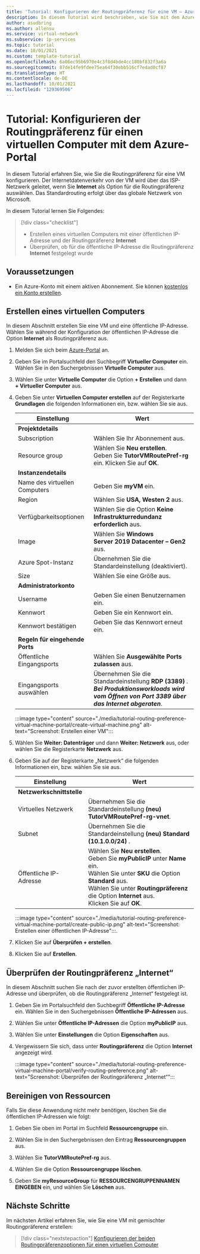 ```yaml
---
title: 'Tutorial: Konfigurieren der Routingpräferenz für eine VM – Azure-Portal'
description: In diesem Tutorial wird beschrieben, wie Sie mit dem Azure-Portal eine VM mit öffentlicher IP-Adresse und Routingpräferenz erstellen.
author: asudbring
ms.author: allensu
ms.service: virtual-network
ms.subservice: ip-services
ms.topic: tutorial
ms.date: 10/01/2021
ms.custom: template-tutorial
ms.openlocfilehash: 6a06ec95b6970e4c3f8d4bde4cc180bf832f3a6a
ms.sourcegitcommit: 87de14fe9fdee75ea64f30ebb516cf7edad0cf87
ms.translationtype: HT
ms.contentlocale: de-DE
ms.lasthandoff: 10/01/2021
ms.locfileid: "129369506"
---
```

# <a name="tutorial-configure-routing-preference-for-a-vm-using-the-azure-portal"></a>Tutorial: Konfigurieren der Routingpräferenz für einen virtuellen Computer mit dem Azure-Portal 

In diesem Tutorial erfahren Sie, wie Sie die Routingpräferenz für eine VM konfigurieren. Der Internetdatenverkehr von der VM wird über das ISP-Netzwerk geleitet, wenn Sie **Internet** als Option für die Routingpräferenz auswählen. Das Standardrouting erfolgt über das globale Netzwerk von Microsoft.

In diesem Tutorial lernen Sie Folgendes:

> [!div class="checklist"]
> * Erstellen eines virtuellen Computers mit einer öffentlichen IP-Adresse und der Routingpräferenz **Internet**
> * Überprüfen, ob für die öffentliche IP-Adresse die Routingpräferenz **Internet** festgelegt wurde

## <a name="prerequisites"></a>Voraussetzungen

- Ein Azure-Konto mit einem aktiven Abonnement. Sie können [kostenlos ein Konto erstellen](https://azure.microsoft.com/free/?WT.mc_id=A261C142F).

## <a name="create-virtual-machine"></a>Erstellen eines virtuellen Computers

In diesem Abschnitt erstellen Sie eine VM und eine öffentliche IP-Adresse. Wählen Sie während der Konfiguration der öffentlichen IP-Adresse die Option **Internet** als Routingpräferenz aus.

1. Melden Sie sich beim [Azure-Portal](https://portal.azure.com) an.

2. Geben Sie im Portalsuchfeld den Suchbegriff **Virtueller Computer** ein. Wählen Sie in den Suchergebnissen **Virtuelle Computer** aus.

3. Wählen Sie unter **Virtuelle Computer** die Option **+ Erstellen** und dann **+ Virtueller Computer** aus.

4. Geben Sie unter **Virtuellen Computer erstellen** auf der Registerkarte **Grundlagen** die folgenden Informationen ein, bzw. wählen Sie sie aus.

    | Einstellung | Wert |
    | ------- | ----- |
    | **Projektdetails** |   |
    | Subscription | Wählen Sie Ihr Abonnement aus. |
    | Resource group | Wählen Sie **Neu erstellen**. </br> Geben Sie **TutorVMRoutePref-rg** ein. Klicken Sie auf **OK**. |
    | **Instanzendetails** |   |
    | Name des virtuellen Computers | Geben Sie **myVM** ein. |
    | Region | Wählen Sie **USA, Westen 2** aus. |
    | Verfügbarkeitsoptionen | Wählen Sie die Option **Keine Infrastrukturredundanz erforderlich** aus. |
    | Image | Wählen Sie **Windows Server 2019 Datacenter – Gen2** aus. |
    | Azure Spot-Instanz | Übernehmen Sie die Standardeinstellung (deaktiviert). |
    | Size | Wählen Sie eine Größe aus. |
    | **Administratorkonto** |   |
    | Username | Geben Sie einen Benutzernamen ein. |
    | Kennwort | Geben Sie ein Kennwort ein. |
    | Kennwort bestätigen | Geben Sie das Kennwort erneut ein. |
    | **Regeln für eingehende Ports** |
    | Öffentliche Eingangsports | Wählen Sie **Ausgewählte Ports zulassen** aus. |
    | Eingangsports auswählen | Übernehmen Sie die Standardeinstellung **RDP (3389)** . </br> _**Bei Produktionsworkloads wird vom Öffnen von Port 3389 über das Internet abgeraten**_. |

    :::image type="content" source="./media/tutorial-routing-preference-virtual-machine-portal/create-virtual-machine.png" alt-text="Screenshot: Erstellen einer VM":::

5. Wählen Sie **Weiter: Datenträger** und dann **Weiter: Netzwerk** aus, oder wählen Sie die Registerkarte **Netzwerk** aus.

6. Geben Sie auf der Registerkarte „Netzwerk“ die folgenden Informationen ein, bzw. wählen Sie sie aus.

    | Einstellung | Wert |
    | ------- | ----- |
    | **Netzwerkschnittstelle** |   |
    | Virtuelles Netzwerk | Übernehmen Sie die Standardeinstellung **(neu) TutorVMRoutePref-rg-vnet**. |
    | Subnet | Übernehmen Sie die Standardeinstellung **(neu) Standard (10.1.0.0/24)** . |
    | Öffentliche IP-Adresse | Wählen Sie **Neu erstellen**. </br> Geben Sie **myPublicIP** unter **Name** ein. </br> Wählen Sie unter **SKU** die Option **Standard** aus. </br> Wählen Sie unter **Routingpräferenz** die Option **Internet** aus. </br> Klicken Sie auf **OK**. |

    :::image type="content" source="./media/tutorial-routing-preference-virtual-machine-portal/create-public-ip.png" alt-text="Screenshot: Erstellen einer öffentlichen IP-Adresse":::.

7. Klicken Sie auf **Überprüfen + erstellen**.

8. Klicken Sie auf **Erstellen**.

## <a name="verify-internet-routing-preference"></a>Überprüfen der Routingpräferenz „Internet“

In diesem Abschnitt suchen Sie nach der zuvor erstellten öffentlichen IP-Adresse und überprüfen, ob die Routingpräferenz „Internet“ festgelegt ist.

1. Geben Sie im Portalsuchfeld den Suchbegriff **Öffentliche IP-Adresse** ein. Wählen Sie in den Suchergebnissen **Öffentliche IP-Adressen** aus.

2. Wählen Sie unter **Öffentliche IP-Adressen** die Option **myPublicIP** aus.

3. Wählen Sie unter **Einstellungen** die Option **Eigenschaften** aus.

4. Vergewissern Sie sich, dass unter **Routingpräferenz** die Option **Internet** angezeigt wird. 

    :::image type="content" source="./media/tutorial-routing-preference-virtual-machine-portal/verify-routing-preference.png" alt-text="Screenshot: Überprüfen der Routingpräferenz „Internet“":::

## <a name="clean-up-resources"></a>Bereinigen von Ressourcen

Falls Sie diese Anwendung nicht mehr benötigen, löschen Sie die öffentlichen IP-Adressen wie folgt:

1. Geben Sie oben im Portal im Suchfeld **Ressourcengruppe** ein.

2. Wählen Sie in den Suchergebnissen den Eintrag **Ressourcengruppen** aus.

3. Wählen Sie **TutorVMRoutePref-rg** aus.

4. Wählen Sie die Option **Ressourcengruppe löschen**.

5. Geben Sie **myResourceGroup** für **RESSOURCENGRUPPENNAMEN EINGEBEN** ein, und wählen Sie **Löschen** aus.

## <a name="next-steps"></a>Nächste Schritte

Im nächsten Artikel erfahren Sie, wie Sie eine VM mit gemischter Routingpräferenz erstellen:
> [!div class="nextstepaction"]
> [Konfigurieren der beiden Routingpräferenzoptionen für einen virtuellen Computer](routing-preference-mixed-network-adapter-portal.md)

